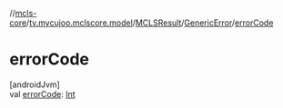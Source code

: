 //[mcls-core](../../../../index.md)/[tv.mycujoo.mclscore.model](../../index.md)/[MCLSResult](../index.md)/[GenericError](index.md)/[errorCode](error-code.md)

# errorCode

[androidJvm]\
val [errorCode](error-code.md): [Int](https://kotlinlang.org/api/latest/jvm/stdlib/kotlin/-int/index.html)
